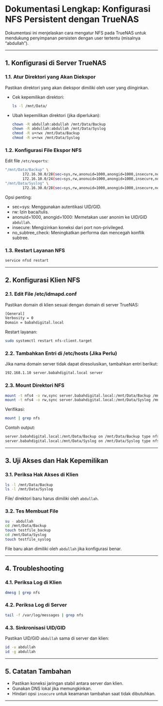# Dokumentasi Lengkap: Konfigurasi NFS Persistent dengan TrueNAS

Dokumentasi ini menjelaskan cara mengatur NFS pada TrueNAS untuk mendukung penyimpanan persisten dengan user tertentu (misalnya “abdullah”).

---

## 1. Konfigurasi di Server TrueNAS

### 1.1. Atur Direktori yang Akan Diekspor
Pastikan direktori yang akan diekspor dimiliki oleh user yang diinginkan.

- Cek kepemilikan direktori:
    ```bash
    ls -l /mnt/Data/
    ```
- Ubah kepemilikan direktori (jika diperlukan):
    ```bash
    chown -R abdullah:abdullah /mnt/Data/Backup
    chown -R abdullah:abdullah /mnt/Data/Syslog
    chmod -R u+rwx /mnt/Data/Backup
    chmod -R u+rwx /mnt/Data/Syslog
    ```

### 1.2. Konfigurasi File Ekspor NFS
Edit file `/etc/exports`:

```bash
"/mnt/Data/Backup" \
        172.16.30.0/28(sec=sys,rw,anonuid=1000,anongid=1000,insecure,no_subtree_check) \
        172.16.10.0/24(sec=sys,rw,anonuid=1000,anongid=1000,insecure,no_subtree_check)
"/mnt/Data/Syslog" \
        172.16.30.0/28(sec=sys,rw,anonuid=1000,anongid=1000,insecure,no_subtree_check)
```

Opsi penting:
- sec=sys: Menggunakan autentikasi UID/GID.
- rw: Izin baca/tulis.
- anonuid=1000, anongid=1000: Memetakan user anonim ke UID/GID `abdullah`.
- insecure: Mengizinkan koneksi dari port non-privileged.
- no_subtree_check: Meningkatkan performa dan mencegah konflik subtree.

### 1.3. Restart Layanan NFS
```bash
service nfsd restart
```

---

## 2. Konfigurasi Klien NFS

### 2.1. Edit File /etc/idmapd.conf
Pastikan domain di klien sesuai dengan domain di server TrueNAS:

```bash
[General]
Verbosity = 0
Domain = babahdigital.local
```

Restart layanan:
```bash
sudo systemctl restart nfs-client.target
```

### 2.2. Tambahkan Entri di /etc/hosts (Jika Perlu)
Jika nama domain server tidak dapat diresolusikan, tambahkan entri berikut:
```bash
192.168.1.10 server.babahdigital.local server
```

### 2.3. Mount Direktori NFS
```bash
mount -t nfs4 -o rw,sync server.babahdigital.local:/mnt/Data/Backup /mnt/Data/Backup
mount -t nfs4 -o rw,sync server.babahdigital.local:/mnt/Data/Syslog /mnt/Data/Syslog
```

Verifikasi:
```bash
mount | grep nfs
```
Contoh output:
```bash
server.babahdigital.local:/mnt/Data/Backup on /mnt/Data/Backup type nfs4 ...
server.babahdigital.local:/mnt/Data/Syslog on /mnt/Data/Syslog type nfs4 ...
```

---

## 3. Uji Akses dan Hak Kepemilikan

### 3.1. Periksa Hak Akses di Klien
```bash
ls -l /mnt/Data/Backup
ls -l /mnt/Data/Syslog
```
File/ direktori baru harus dimiliki oleh `abdullah`.

### 3.2. Tes Membuat File
```bash
su - abdullah
cd /mnt/Data/Backup
touch testfile_backup
cd /mnt/Data/Syslog
touch testfile_syslog
```
File baru akan dimiliki oleh `abdullah` jika konfigurasi benar.

---

## 4. Troubleshooting

### 4.1. Periksa Log di Klien
```bash
dmesg | grep nfs
```

### 4.2. Periksa Log di Server
```bash
tail -f /var/log/messages | grep nfs
```

### 4.3. Sinkronisasi UID/GID
Pastikan UID/GID `abdullah` sama di server dan klien:
```bash
id -u abdullah
id -g abdullah
```

---

## 5. Catatan Tambahan
- Pastikan koneksi jaringan stabil antara server dan klien.
- Gunakan DNS lokal jika memungkinkan.
- Hindari opsi `insecure` untuk keamanan tambahan saat tidak dibutuhkan.

---
